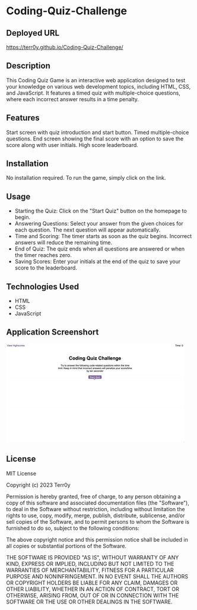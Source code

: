 # Coding-Quiz-Challenge

## Deployed URL

https://terr0y.github.io/Coding-Quiz-Challenge/


## Description

This Coding Quiz Game is an interactive web application designed to test your knowledge on various web development topics, including HTML, CSS, and JavaScript. It features a timed quiz with multiple-choice questions, where each incorrect answer results in a time penalty.

## Features

Start screen with quiz introduction and start button.
Timed multiple-choice questions.
End screen showing the final score with an option to save the score along with user initials.
High score leaderboard.

## Installation

No installation required. To run the game, simply click on the link.

## Usage

* Starting the Quiz: Click on the "Start Quiz" button on the homepage to begin.
* Answering Questions: Select your answer from the given choices for each question. The next question will appear automatically.
* Time and Scoring: The timer starts as soon as the quiz begins. Incorrect answers will reduce the remaining time.
* End of Quiz: The quiz ends when all questions are answered or when the timer reaches zero.
* Saving Scores: Enter your initials at the end of the quiz to save your score to the leaderboard.

## Technologies Used

* HTML
* CSS
* JavaScript

## Application Screenshort

![Application Screenshot](assets/images/08-web-apis-challenge-demo.gif)

## License

MIT License

Copyright (c) 2023 Terr0y

Permission is hereby granted, free of charge, to any person obtaining a copy
of this software and associated documentation files (the "Software"), to deal
in the Software without restriction, including without limitation the rights
to use, copy, modify, merge, publish, distribute, sublicense, and/or sell
copies of the Software, and to permit persons to whom the Software is
furnished to do so, subject to the following conditions:

The above copyright notice and this permission notice shall be included in all
copies or substantial portions of the Software.

THE SOFTWARE IS PROVIDED "AS IS", WITHOUT WARRANTY OF ANY KIND, EXPRESS OR
IMPLIED, INCLUDING BUT NOT LIMITED TO THE WARRANTIES OF MERCHANTABILITY,
FITNESS FOR A PARTICULAR PURPOSE AND NONINFRINGEMENT. IN NO EVENT SHALL THE
AUTHORS OR COPYRIGHT HOLDERS BE LIABLE FOR ANY CLAIM, DAMAGES OR OTHER
LIABILITY, WHETHER IN AN ACTION OF CONTRACT, TORT OR OTHERWISE, ARISING FROM,
OUT OF OR IN CONNECTION WITH THE SOFTWARE OR THE USE OR OTHER DEALINGS IN THE
SOFTWARE.